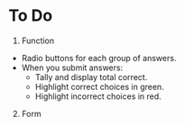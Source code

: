 # To Do

1. Function
  - Radio buttons for each group of answers.
  - When you submit answers:
    - Tally and display total correct.
    - Highlight correct choices in green.
    - Highlight incorrect choices in red.

2. Form